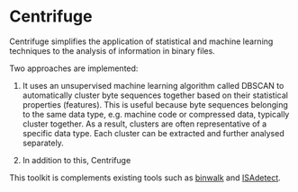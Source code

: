 # Centrifuge

Centrifuge simplifies the application of statistical and machine learning techniques to the analysis of information in binary files. 

Two approaches are implemented:

1. It uses an unsupervised machine learning algorithm called DBSCAN to automatically cluster byte sequences together based on their statistical properties (features). This is useful because byte sequences belonging to the same data type, e.g. machine code or compressed data, typically cluster together. As a result, clusters are often representative of a specific data type. Each cluster can be extracted and further analysed separately. 

2. In addition to this, Centrifuge 




This toolkit is complements existing tools such as [binwalk](https://github.com/ReFirmLabs/binwalk) and [ISAdetect](https://github.com/kairis/isadetect).
